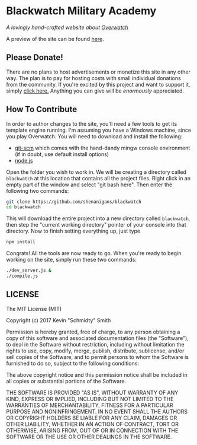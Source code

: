 Blackwatch Military Academy
===========================
*A lovingly hand-crafted website about [Overwatch](https://playoverwatch.com)*

A preview of the site can be found [here](http://blackwatch.hopto.org/).

Please Donate!
-------------
There are no plans to host advertisements or monetize this site in any other way. The plan is to pay
for hosting costs with small individual donations from the community. If you're excited by this
project and want to support it, simply [click here.](https://www.paypal.com/cgi-bin/webscr?cmd=_donations&business=PN6C2AZTS2FP8&lc=US&currency_code=USD&bn=PP%2dDonationsBF%3abtn_donate_SM%2egif%3aNonHosted)
Anything you can give will be *enormously* appreciated.

How To Contribute
-----------------
In order to author changes to the site, you'll need a few tools to get its template engine running.
I'm assuming you have a Windows machine, since you play Overwatch. You will need to download and
install the following:

 * [git-scm](https://git-scm.com/downloads) which comes with the hand-dandy mingw console environment (if in doubt, use default install options)
 * [node.js](https://nodejs.org/en/)

Open the folder you wish to work in. We will be creating a directory called `blackwatch` at this
location that contains all the project files. Right click in an empty part of the window and select
"git bash here". Then enter the following two commands:

```bash
git clone https://github.com/shenanigans/blackwatch
cd blackwatch
```

This will download the entire project into a new directory called `blackwatch`, then step the
"current working directory" pointer of your console into that directory. Now to finish setting
everything up, just type

```bash
npm install
```

Congrats! All the tools are now ready to go. When you're ready to begin working on the site, simply
run these two commands:

```bash
./dev_server.js &
./compile.js
```


LICENSE
-------
The MIT License (MIT)

Copyright (c) 2017 Kevin "Schmidty" Smith

Permission is hereby granted, free of charge, to any person obtaining a copy
of this software and associated documentation files (the "Software"), to deal
in the Software without restriction, including without limitation the rights
to use, copy, modify, merge, publish, distribute, sublicense, and/or sell
copies of the Software, and to permit persons to whom the Software is
furnished to do so, subject to the following conditions:

The above copyright notice and this permission notice shall be included in all
copies or substantial portions of the Software.

THE SOFTWARE IS PROVIDED "AS IS", WITHOUT WARRANTY OF ANY KIND, EXPRESS OR
IMPLIED, INCLUDING BUT NOT LIMITED TO THE WARRANTIES OF MERCHANTABILITY,
FITNESS FOR A PARTICULAR PURPOSE AND NONINFRINGEMENT. IN NO EVENT SHALL THE
AUTHORS OR COPYRIGHT HOLDERS BE LIABLE FOR ANY CLAIM, DAMAGES OR OTHER
LIABILITY, WHETHER IN AN ACTION OF CONTRACT, TORT OR OTHERWISE, ARISING FROM,
OUT OF OR IN CONNECTION WITH THE SOFTWARE OR THE USE OR OTHER DEALINGS IN THE
SOFTWARE.

